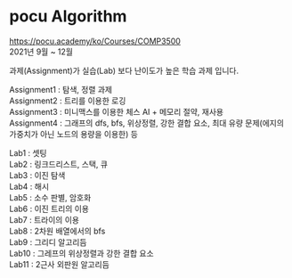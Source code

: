 # pocu Algorithm
   
https://pocu.academy/ko/Courses/COMP3500   
2021년 9월 ~ 12월   
   
과제(Assignment)가 실습(Lab) 보다 난이도가 높은 학습 과제 입니다.   
   
Assignment1 : 탐색, 정렬 과제   
Assignment2 : 트리를 이용한 로깅   
Assignment3 : 미니맥스를 이용한 체스 AI + 메모리 절약, 재사용   
Assignment4 : 그래프의 dfs, bfs, 위상정렬, 강한 결합 요소, 최대 유량 문제(에지의 가중치가 아닌 노드의 용량을 이용한) 등   
   
Lab1 : 셋팅   
Lab2 : 링크드리스트, 스택, 큐   
Lab3 : 이진 탐색   
Lab4 : 해시   
Lab5 : 소수 판별, 암호화   
Lab6 : 이진 트리의 이용   
Lab7 : 트라이의 이용   
Lab8 : 2차원 배열에서의 bfs   
Lab9 : 그리디 알고리듬   
Lab10 : 그레프의 위상정렬과 강한 결합 요소   
Lab11 : 2근사 외판원 알고리듬   
